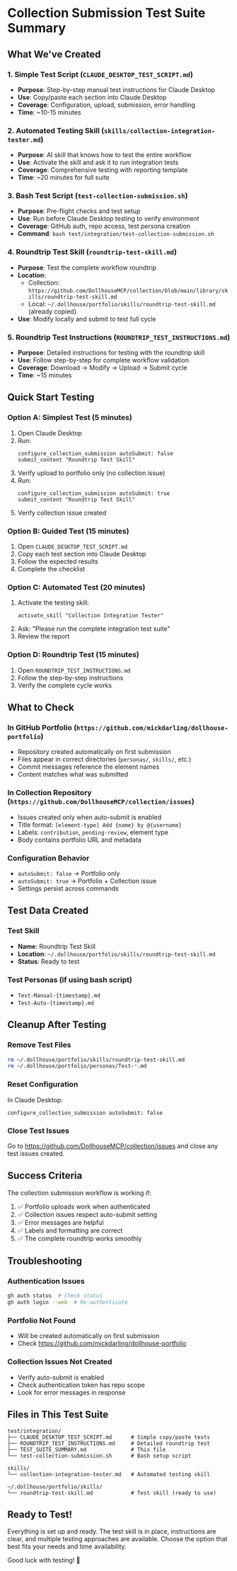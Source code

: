 # Collection Submission Test Suite Summary

## What We've Created

### 1. Simple Test Script (`CLAUDE_DESKTOP_TEST_SCRIPT.md`)
- **Purpose**: Step-by-step manual test instructions for Claude Desktop
- **Use**: Copy/paste each section into Claude Desktop
- **Coverage**: Configuration, upload, submission, error handling
- **Time**: ~10-15 minutes

### 2. Automated Testing Skill (`skills/collection-integration-tester.md`)
- **Purpose**: AI skill that knows how to test the entire workflow
- **Use**: Activate the skill and ask it to run integration tests
- **Coverage**: Comprehensive testing with reporting template
- **Time**: ~20 minutes for full suite

### 3. Bash Test Script (`test-collection-submission.sh`)
- **Purpose**: Pre-flight checks and test setup
- **Use**: Run before Claude Desktop testing to verify environment
- **Coverage**: GitHub auth, repo access, test persona creation
- **Command**: `bash test/integration/test-collection-submission.sh`

### 4. Roundtrip Test Skill (`roundtrip-test-skill.md`)
- **Purpose**: Test the complete workflow roundtrip
- **Location**: 
  - Collection: `https://github.com/DollhouseMCP/collection/blob/main/library/skills/roundtrip-test-skill.md`
  - Local: `~/.dollhouse/portfolio/skills/roundtrip-test-skill.md` (already copied)
- **Use**: Modify locally and submit to test full cycle

### 5. Roundtrip Test Instructions (`ROUNDTRIP_TEST_INSTRUCTIONS.md`)
- **Purpose**: Detailed instructions for testing with the roundtrip skill
- **Use**: Follow step-by-step for complete workflow validation
- **Coverage**: Download → Modify → Upload → Submit cycle
- **Time**: ~15 minutes

## Quick Start Testing

### Option A: Simplest Test (5 minutes)
1. Open Claude Desktop
2. Run:
   ```
   configure_collection_submission autoSubmit: false
   submit_content "Roundtrip Test Skill"
   ```
3. Verify upload to portfolio only (no collection issue)
4. Run:
   ```
   configure_collection_submission autoSubmit: true
   submit_content "Roundtrip Test Skill"
   ```
5. Verify collection issue created

### Option B: Guided Test (15 minutes)
1. Open `CLAUDE_DESKTOP_TEST_SCRIPT.md`
2. Copy each test section into Claude Desktop
3. Follow the expected results
4. Complete the checklist

### Option C: Automated Test (20 minutes)
1. Activate the testing skill:
   ```
   activate_skill "Collection Integration Tester"
   ```
2. Ask: "Please run the complete integration test suite"
3. Review the report

### Option D: Roundtrip Test (15 minutes)
1. Open `ROUNDTRIP_TEST_INSTRUCTIONS.md`
2. Follow the step-by-step instructions
3. Verify the complete cycle works

## What to Check

### In GitHub Portfolio (`https://github.com/mickdarling/dollhouse-portfolio`)
- Repository created automatically on first submission
- Files appear in correct directories (`personas/`, `skills/`, etc.)
- Commit messages reference the element names
- Content matches what was submitted

### In Collection Repository (`https://github.com/DollhouseMCP/collection/issues`)
- Issues created only when auto-submit is enabled
- Title format: `[element-type] Add {name} by @{username}`
- Labels: `contribution`, `pending-review`, element type
- Body contains portfolio URL and metadata

### Configuration Behavior
- `autoSubmit: false` → Portfolio only
- `autoSubmit: true` → Portfolio + Collection issue
- Settings persist across commands

## Test Data Created

### Test Skill
- **Name**: Roundtrip Test Skill
- **Location**: `~/.dollhouse/portfolio/skills/roundtrip-test-skill.md`
- **Status**: Ready to test

### Test Personas (if using bash script)
- `Test-Manual-{timestamp}.md`
- `Test-Auto-{timestamp}.md`

## Cleanup After Testing

### Remove Test Files
```bash
rm ~/.dollhouse/portfolio/skills/roundtrip-test-skill.md
rm ~/.dollhouse/portfolio/personas/Test-*.md
```

### Reset Configuration
In Claude Desktop:
```
configure_collection_submission autoSubmit: false
```

### Close Test Issues
Go to https://github.com/DollhouseMCP/collection/issues and close any test issues created.

## Success Criteria

The collection submission workflow is working if:
1. ✅ Portfolio uploads work when authenticated
2. ✅ Collection issues respect auto-submit setting
3. ✅ Error messages are helpful
4. ✅ Labels and formatting are correct
5. ✅ The complete roundtrip works smoothly

## Troubleshooting

### Authentication Issues
```bash
gh auth status  # Check status
gh auth login --web  # Re-authenticate
```

### Portfolio Not Found
- Will be created automatically on first submission
- Check https://github.com/mickdarling/dollhouse-portfolio

### Collection Issues Not Created
- Verify auto-submit is enabled
- Check authentication token has repo scope
- Look for error messages in response

## Files in This Test Suite

```
test/integration/
├── CLAUDE_DESKTOP_TEST_SCRIPT.md      # Simple copy/paste tests
├── ROUNDTRIP_TEST_INSTRUCTIONS.md     # Detailed roundtrip test
├── TEST_SUITE_SUMMARY.md              # This file
└── test-collection-submission.sh      # Bash setup script

skills/
└── collection-integration-tester.md   # Automated testing skill

~/.dollhouse/portfolio/skills/
└── roundtrip-test-skill.md            # Test skill (ready to use)
```

## Ready to Test!

Everything is set up and ready. The test skill is in place, instructions are clear, and multiple testing approaches are available. Choose the option that best fits your needs and time availability.

Good luck with testing! 🚀